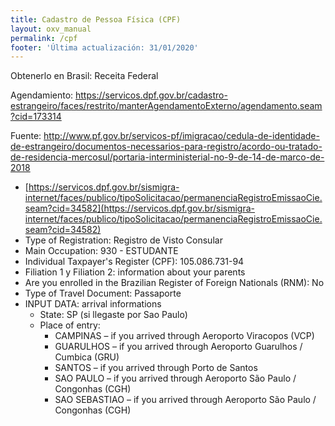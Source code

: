 ```yaml
---
title: Cadastro de Pessoa Física (CPF)
layout: oxv_manual
permalink: /cpf
footer: 'Última actualización: 31/01/2020'
---
```


Obtenerlo en Brasil: Receita Federal

Agendamiento: https://servicos.dpf.gov.br/cadastro-estrangeiro/faces/restrito/manterAgendamentoExterno/agendamento.seam?cid=173314

Fuente: http://www.pf.gov.br/servicos-pf/imigracao/cedula-de-identidade-de-estrangeiro/documentos-necessarios-para-registro/acordo-ou-tratado-de-residencia-mercosul/portaria-interministerial-no-9-de-14-de-marco-de-2018

* [https://servicos.dpf.gov.br/sismigra-internet/faces/publico/tipoSolicitacao/permanenciaRegistroEmissaoCie.seam?cid=34582](https://servicos.dpf.gov.br/sismigra-internet/faces/publico/tipoSolicitacao/permanenciaRegistroEmissaoCie.seam?cid=34582)
* Type of Registration: Registro de Visto Consular
* Main Occupation: 930 - ESTUDANTE
* Individual Taxpayer's Register (CPF): 105.086.731-94
* Filiation 1 y Filiation 2: information about your parents
* Are you enrolled in the Brazilian Register of Foreign Nationals (RNM): No
* Type of Travel Document: Passaporte
* INPUT DATA: arrival informations
	* State: SP (si llegaste por Sao Paulo)
	* Place of entry:
		* CAMPINAS – if you arrived through Aeroporto Viracopos (VCP)
		* GUARULHOS – if you arrived through Aeroporto Guarulhos / Cumbica (GRU)
		* SANTOS – if you arrived through Porto de Santos
		* SAO PAULO – if you arrived through Aeroporto São Paulo / Congonhas (CGH)
		* SAO SEBASTIAO – if you arrived through Aeroporto São Paulo / Congonhas (CGH)
